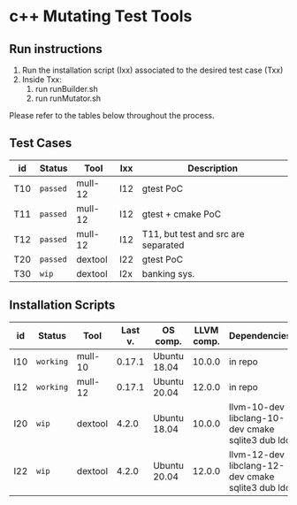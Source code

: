 # c++ Mutating Test Tools

## Run instructions
1. Run the installation script (Ixx) associated to the desired test case (Txx)
2. Inside Txx:
   1. run runBuilder.sh 
   2. run runMutator.sh

Please refer to the tables below throughout the process.

## Test Cases
id | Status | Tool | Ixx | Description 
--- | --- | --- | --- | --- 
T10 | `passed` | mull-12 | I12 | gtest PoC
T11 | `passed` | mull-12 | I12 | gtest + cmake PoC
T12 | `passed` | mull-12 | I12 | T11, but test and src are separated
T20 | `passed` | dextool | I22 | gtest PoC
T30 | `wip` | dextool | I2x | banking sys.

## Installation Scripts
id | Status | Tool | Last v. | OS comp. | LLVM comp. | Dependencies
--- | --- | --- | --- | --- | --- | ---
I10 | `working` | mull-10 | 0.17.1 | Ubuntu 18.04 | 10.0.0 | in repo
I12 | `working` | mull-12 | 0.17.1 | Ubuntu 20.04 | 12.0.0 | in repo
I20 | `wip` | dextool | 4.2.0 | Ubuntu 18.04 | 10.0.0 | llvm-10-dev libclang-10-dev cmake sqlite3 dub ldc
I22 | `wip` | dextool | 4.2.0 | Ubuntu 20.04 | 12.0.0 | llvm-12-dev libclang-12-dev cmake sqlite3 dub ldc